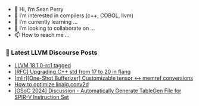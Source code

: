 - 👋 Hi, I’m Sean Perry
- 👀 I’m interested in compilers (c++, COBOL, llvm)
- 🌱 I’m currently learning ...
- 💞️ I’m looking to collaborate on ...
- 📫 How to reach me ...

<!---
s66perry/s66perry is a ✨ special ✨ repository because its `README.md` (this file) appears on your GitHub profile.
You can click the Preview link to take a look at your changes.
--->
### 📕 Latest LLVM Discourse Posts

<!-- DISCOURSE-LLVM:START -->
- [LLVM 18.1.0-rc1 tagged](https://discourse.llvm.org/t/llvm-18-1-0-rc1-tagged/76619#post_8)
- [[RFC] Upgrading C++ std from 17 to 20 in flang](https://discourse.llvm.org/t/rfc-upgrading-c-std-from-17-to-20-in-flang/76825#post_3)
- [[mlir][One-Shot Bufferizer] Customizable tensor &lt;-&gt; memref conversions](https://discourse.llvm.org/t/mlir-one-shot-bufferizer-customizable-tensor-memref-conversions/76829#post_1)
- [How to optimize linalg.conv2d](https://discourse.llvm.org/t/how-to-optimize-linalg-conv2d/76827#post_1)
- [[GSoC 2024] Discussion - Automatically Generate TableGen File for SPIR-V Instruction Set](https://discourse.llvm.org/t/gsoc-2024-discussion-automatically-generate-tablegen-file-for-spir-v-instruction-set/76771#post_5)
<!-- DISCOURSE-LLVM:END -->
